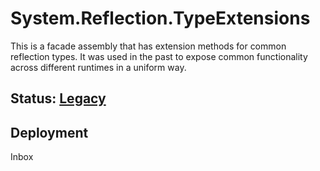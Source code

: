 # System.Reflection.TypeExtensions
This is a facade assembly that has extension methods for common reflection types. It was used in the past to expose common functionality across different runtimes in a uniform way.

## Status: [Legacy](../../libraries/README.md#development-statuses)

## Deployment
Inbox
